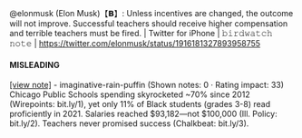 @elonmusk (Elon Musk)【𝗕】: Unless incentives are changed, the outcome will not improve. Successful teachers should receive higher compensation and terrible teachers must be fired. | Twitter for iPhone | 𝚋𝚒𝚛𝚍𝚠𝚊𝚝𝚌𝚑 𝚗𝚘𝚝𝚎 | https://twitter.com/elonmusk/status/1916181327893958755

#### MISLEADING

[[view note]](https://x.com/i/birdwatch/n/1916326281211183485) - imaginative-rain-puffin (Shown notes: 0 · Rating impact: 33)\
Chicago Public Schools spending skyrocketed ~70% since 2012 (Wirepoints: bit.ly/1), yet only 11% of Black students (grades 3-8) read proficiently in 2021. Salaries reached $93,182—not $100,000 (Ill. Policy: bit.ly/2). Teachers never promised success (Chalkbeat: bit.ly/3).
